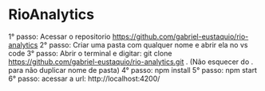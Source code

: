 # RioAnalytics

1° passo: Acessar o repositorio https://github.com/gabriel-eustaquio/rio-analytics
2° passo: Criar uma pasta com qualquer nome e abrir ela no vs code
3° passo: Abrir o terminal e digitar: git clone https://github.com/gabriel-eustaquio/rio-analytics.git .
(Não esquecer do . para não duplicar nome de pasta)
4° passo: npm install
5° passo: npm start
6° passo: acessar a url: http://localhost:4200/
